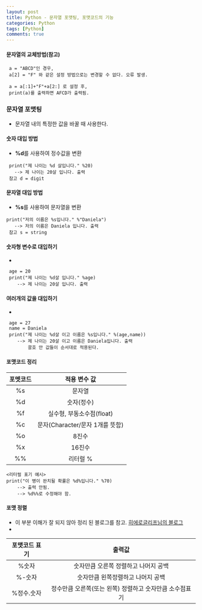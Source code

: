 ```yaml
---
layout: post
title: Python - 문자열 포맷팅, 포맷코드의 기능
categories: Python
tags: [Python]
comments: true
---
```


#### 문자열의 교체방법(참고)
```	
 a = "ABCD"인 경우, 
 a[2] = "F" 와 같은 설정 방법으로는 변경할 수 없다. 오류 발생.
 
 a = a[:1]+"F"+a[2:] 로 설정 후,
 print(a)를 출력하면 AFCD가 출력됨.
```	

### 문자열 포맷팅
-  문자열 내의 특정한 값을 바꿀 때 사용한다.

#### 숫자 대입 방법
-  **%d**를 사용하여 정수값을 변환

 ```
  print("제 나이는 %d 살입니다." %20)  
  	--> 제 나이는 20살 입니다. 출력
  참고 d = digit
 ```

#### 문자열 대입 방법
-  **%s**를 사용하여 문자열을 변환
 ```
 print("저의 이름은 %s입니다." %"Daniela")  
  	--> 저의 이름은 Daniela 입니다. 출력
  참고 s = string
 ```

#### 숫자형 변수로 대입하기
- 
```
 age = 20
 print("제 나이는 %d살 입니다." %age)
 	--> 제 나이는 20살 입니다. 출력
 ```
 
#### 여러개의 값을 대입하기
- 
```
 age = 27
 name = Daniela
 print("제 나이는 %d살 이고 이름은 %s입니다." %(age,name))
 	--> 제 나이는 20살 이고 이름은 Daniela입니다. 출력 
		괄호 안 값들이 순서대로 적용된다. 
 ```

#### 포맷코드 정리
 
| 포멧코드 | 적용 변수 값 |
|:--------:|:--------:|
| %s     | 문자열      |
|%d  |숫자(정수)|
|   %f   |  실수형, 부동소수점(float)      |
|%c|문자(Character/문자 1개를 뜻함)|
|     %o   | 8진수       |
|    %x    |   16진수     |
|    %%    |   리터럴 %     |

```
<리터럴 표기 예시> 
print("이 병이 완치될 확률은 %d%입니다." %70)
	--> 출력 안됨.
	--> %d%%로 수정해야 함.
```

#### 포맷 정렬
- 이 부분 이해가 잘 되지 않아 정리 된 블로그를 참고. [히에로글리프님의 블로그](http://hieroglyph.tistory.com/14)
-  
| 포맷코드 표기| 출력값 |
|:--------:|:--------:|
|%숫자      | 숫자만큼 오른쪽 정렬하고 나머지 공백       |
|%-숫자      | 숫자만큼 왼쪽정렬하고 나머지 공백      |
|%정수.숫자     | 정수만큼 오른쪽(또는 왼쪽) 정렬하고 숫자만큼 소수점표기     |